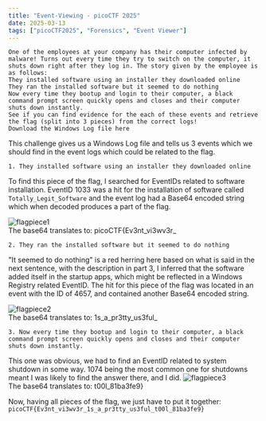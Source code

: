 ```yaml
---
title: "Event-Viewing - picoCTF 2025"
date: 2025-03-13
tags: ["picoCTF2025", "Forensics", "Event Viewer"]
---
```

```
One of the employees at your company has their computer infected by malware! Turns out every time they try to switch on the computer, it shuts down right after they log in. The story given by the employee is as follows:
They installed software using an installer they downloaded online
They ran the installed software but it seemed to do nothing
Now every time they bootup and login to their computer, a black command prompt screen quickly opens and closes and their computer shuts down instantly.
See if you can find evidence for the each of these events and retrieve the flag (split into 3 pieces) from the correct logs!
Download the Windows Log file here
```
This challenge gives us a Windows Log file and tells us 3 events which we should find in the event logs which could be related to the flag.

`1. They installed software using an installer they downloaded online`

To find this piece of the flag, I searched for EventIDs related to software installation. EventID 1033 was a hit for the installation of software called `Totally_Legit_Software` and the event log had a Base64 encoded string which when decoded produces a part of the flag.

![flagpiece1](https://i.imgur.com/jFUesAA.png)<br>
The base64 translates to: picoCTF{Ev3nt_vi3wv3r_

`2. They ran the installed software but it seemed to do nothing`

"It seemed to do nothing" is a red herring here based on what is said in the next sentence, with the description in part 3, I inferred that the software added itself in the startup apps, which might be reflected in a Windows Registry related EventID. The hit for this piece of the flag was located in an event with the ID of 4657, and contained another Base64 encoded string.<br>

![flagpiece2](https://i.imgur.com/myeDzfV.png)<br>
The base64 translates to: 1s_a_pr3tty_us3ful_

`3. Now every time they bootup and login to their computer, a black command prompt screen quickly opens and closes and their computer shuts down instantly.`

This one was obvious, we had to find an EventID related to system shutdown in some way. 1074 being the most common one for shutdowns meant I was likely to find the answer there, and I did.
![flagpiece3](https://i.imgur.com/DIy8Nnl.png)<br>
The base64 translates to: t00l_81ba3fe9}

Now, having all pieces of the flag, we just have to put it together: `picoCTF{Ev3nt_vi3wv3r_1s_a_pr3tty_us3ful_t00l_81ba3fe9}`
